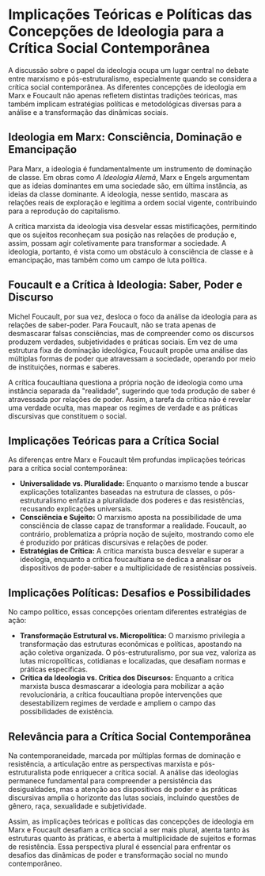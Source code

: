 
# Implicações Teóricas e Políticas das Concepções de Ideologia para a Crítica Social Contemporânea

A discussão sobre o papel da ideologia ocupa um lugar central no debate entre marxismo e pós-estruturalismo, especialmente quando se considera a crítica social contemporânea. As diferentes concepções de ideologia em Marx e Foucault não apenas refletem distintas tradições teóricas, mas também implicam estratégias políticas e metodológicas diversas para a análise e a transformação das dinâmicas sociais.

## Ideologia em Marx: Consciência, Dominação e Emancipação

Para Marx, a ideologia é fundamentalmente um instrumento de dominação de classe. Em obras como *A Ideologia Alemã*, Marx e Engels argumentam que as ideias dominantes em uma sociedade são, em última instância, as ideias da classe dominante. A ideologia, nesse sentido, mascara as relações reais de exploração e legitima a ordem social vigente, contribuindo para a reprodução do capitalismo.

A crítica marxista da ideologia visa desvelar essas mistificações, permitindo que os sujeitos reconheçam sua posição nas relações de produção e, assim, possam agir coletivamente para transformar a sociedade. A ideologia, portanto, é vista como um obstáculo à consciência de classe e à emancipação, mas também como um campo de luta política.

## Foucault e a Crítica à Ideologia: Saber, Poder e Discurso

Michel Foucault, por sua vez, desloca o foco da análise da ideologia para as relações de saber-poder. Para Foucault, não se trata apenas de desmascarar falsas consciências, mas de compreender como os discursos produzem verdades, subjetividades e práticas sociais. Em vez de uma estrutura fixa de dominação ideológica, Foucault propõe uma análise das múltiplas formas de poder que atravessam a sociedade, operando por meio de instituições, normas e saberes.

A crítica foucaultiana questiona a própria noção de ideologia como uma instância separada da "realidade", sugerindo que toda produção de saber é atravessada por relações de poder. Assim, a tarefa da crítica não é revelar uma verdade oculta, mas mapear os regimes de verdade e as práticas discursivas que constituem o social.

## Implicações Teóricas para a Crítica Social

As diferenças entre Marx e Foucault têm profundas implicações teóricas para a crítica social contemporânea:

- **Universalidade vs. Pluralidade:** Enquanto o marxismo tende a buscar explicações totalizantes baseadas na estrutura de classes, o pós-estruturalismo enfatiza a pluralidade dos poderes e das resistências, recusando explicações universais.
- **Consciência e Sujeito:** O marxismo aposta na possibilidade de uma consciência de classe capaz de transformar a realidade. Foucault, ao contrário, problematiza a própria noção de sujeito, mostrando como ele é produzido por práticas discursivas e relações de poder.
- **Estratégias de Crítica:** A crítica marxista busca desvelar e superar a ideologia, enquanto a crítica foucaultiana se dedica a analisar os dispositivos de poder-saber e a multiplicidade de resistências possíveis.

## Implicações Políticas: Desafios e Possibilidades

No campo político, essas concepções orientam diferentes estratégias de ação:

- **Transformação Estrutural vs. Micropolítica:** O marxismo privilegia a transformação das estruturas econômicas e políticas, apostando na ação coletiva organizada. O pós-estruturalismo, por sua vez, valoriza as lutas micropolíticas, cotidianas e localizadas, que desafiam normas e práticas específicas.
- **Crítica da Ideologia vs. Crítica dos Discursos:** Enquanto a crítica marxista busca desmascarar a ideologia para mobilizar a ação revolucionária, a crítica foucaultiana propõe intervenções que desestabilizem regimes de verdade e ampliem o campo das possibilidades de existência.

## Relevância para a Crítica Social Contemporânea

Na contemporaneidade, marcada por múltiplas formas de dominação e resistência, a articulação entre as perspectivas marxista e pós-estruturalista pode enriquecer a crítica social. A análise das ideologias permanece fundamental para compreender a persistência das desigualdades, mas a atenção aos dispositivos de poder e às práticas discursivas amplia o horizonte das lutas sociais, incluindo questões de gênero, raça, sexualidade e subjetividade.

Assim, as implicações teóricas e políticas das concepções de ideologia em Marx e Foucault desafiam a crítica social a ser mais plural, atenta tanto às estruturas quanto às práticas, e aberta à multiplicidade de sujeitos e formas de resistência. Essa perspectiva plural é essencial para enfrentar os desafios das dinâmicas de poder e transformação social no mundo contemporâneo.
```
